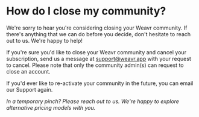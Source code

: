 # How do I close my community? 

We're sorry to hear you're considering closing your Weavr community.
If there's anything that we can do before you decide, don't hesitate to reach out to us. We're happy to help!

If you're sure you'd like to close your Weavr community and cancel your subscription, send us a message at support@weavr.app with your request to cancel. 
Please note that only the community admin(s) can request to close an account. 

If you'd ever like to re-activate your community in the future, you can email our Support again. 

*In a temporary pinch? Please reach out to us. We're happy to explore alternative pricing models with you.*



